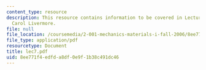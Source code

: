 ```yaml
---
content_type: resource
description: This resource contains information to be covered in Lecture 7 by Prof.
  Carol Livermore.
file: null
file_location: /coursemedia/2-001-mechanics-materials-i-fall-2006/8ee771f4edfda8df0e9f1b38c491dc46_lec7.pdf
file_type: application/pdf
resourcetype: Document
title: lec7.pdf
uid: 8ee771f4-edfd-a8df-0e9f-1b38c491dc46
---
```

